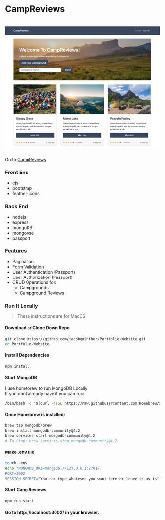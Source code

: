 # CampReviews

# ![CampReviews ScreenShot](public/CampReviews_Screenshot.png)

Go to [CampReviews](https://jg-camp-reviews.herokuapp.com/campgrounds/page-1)

### Front End
- ejs
- bootstrap
- feather-icons
### Back End
- nodejs
- express
- mongoDB
- mongoose
- passport

### Features
- Pagination
- Form Validation
- User Authentication (Passport)
- User Authorization (Passport)
- CRUD Operations for:
  - Campgrounds
  - Campground Reviews

### Run It Locally
> These instructions are for MacOS

#### Download or Clone Down Repo
```sh
git clone https://github.com/jacobguinther/Portfolio-Website.git
cd Portfolio-Website
```
#### Install Dependencies
```sh
npm install
```
#### Start MongoDB  
I use homebrew to run MongoDB Locally   
If you dont already have it you can run:
```sh
/bin/bash -c "$(curl -fsSL https://raw.githubusercontent.com/Homebrew/install/master/install.sh)"
```
#### Once Homebrew is installed:
```sh
brew tap mongodb/brew
brew install mongodb-community@4.2
brew services start mongodb-community@4.2
# To Stop: brew services stop mongodb-community@4.2
```
#### Make .env file
```sh
touch .env
echo "MONGODB_URI=mongodb://127.0.0.1:27017
PORT=3002
SESSION_SECRET="You can type whatever you want here or leave it as is" >> .env
```
#### Start CampReviews
```sh
npm run start
```
#### Go to http://localhost:3002/ in your browser.
